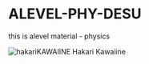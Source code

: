 # ALEVEL-PHY-DESU
this is alevel material - physics



![hakariKAWAIINE](https://github.com/user-attachments/assets/c2b3375d-ac08-4862-8107-efe55f8a9c5f)
Hakari Kawaiine
